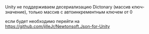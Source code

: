 Unity не поддерживаем десериализацию Dictonary (массив ключ-значение), только массив с автоинкрементным ключем от 0

если будет необходимо перейти на https://github.com/jilleJr/Newtonsoft.Json-for-Unity